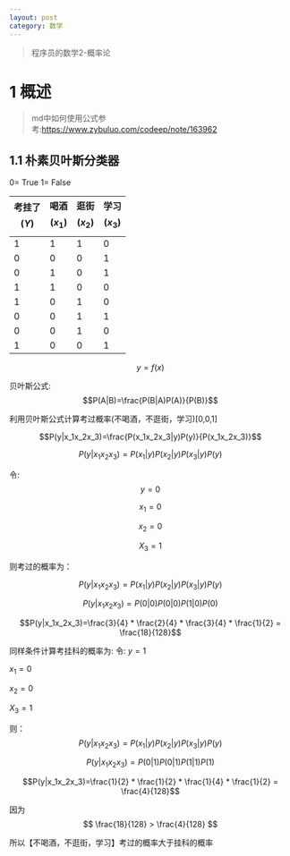 ```yaml
---
layout: post
category: 数学
---
```

> 程序员的数学2-概率论

# 1  概述
> md中如何使用公式参考:https://www.zybuluo.com/codeep/note/163962
## 1.1  朴素贝叶斯分类器

0= True
1= False

| 考挂了 $$(Y)$$| 喝酒 $$(x_1)$$|逛街 $$(x_2)$$ |学习$$(x_3)$$ |
| --- | --- | --- |---|
|  1| 1 | 1 |0|
|0|0|0|1|
|0|1|0|1|
|1|1|0|0|
|1|0|1|0|
|0|0|1|1|
|0|0|1|0|
|1|0|0|1|

$$y = f(x)$$

贝叶斯公式:
$$P(A|B)=\frac{P(B|A)P(A)}{P(B)}$$

利用贝叶斯公式计算考过概率(不喝酒，不逛街，学习)[0,0,1]

 
$$P(y|x_1x_2x_3)=\frac{P(x_1x_2x_3|y)P(y)}{P(x_1x_2x_3)}$$

$$P(y|x_1x_2x_3)=P(x_1|y)P(x_2|y)P(x_3|y)P(y)$$

令: 
$$y=0$$

$$x_1=0$$
 
$$x_2=0$$

$$X_3=1$$

则考过的概率为：

$$P(y|x_1x_2x_3)=P(x_1|y)P(x_2|y)P(x_3|y)P(y)$$

$$P(y|x_1x_2x_3)=P(0|0)P(0|0)P(1|0)P(0)$$

$$P(y|x_1x_2x_3)=\frac{3}{4} * \frac{2}{4} * \frac{3}{4} * \frac{1}{2} = \frac{18}{128}$$

同样条件计算考挂科的概率为:
令: 
$y=1$

$x_1=0$

$x_2=0$

$X_3=1$

则：
$$P(y|x_1x_2x_3)=P(x_1|y)P(x_2|y)P(x_3|y)P(y)$$

$$P(y|x_1x_2x_3)=P(0|1)P(0|1)P(1|1)P(1)$$

$$P(y|x_1x_2x_3)=\frac{1}{2} * \frac{1}{2} * \frac{1}{4} * \frac{1}{2} = \frac{4}{128}$$


因为
$$ \frac{18}{128} > \frac{4}{128} $$

所以【不喝酒，不逛街，学习】考过的概率大于挂科的概率

